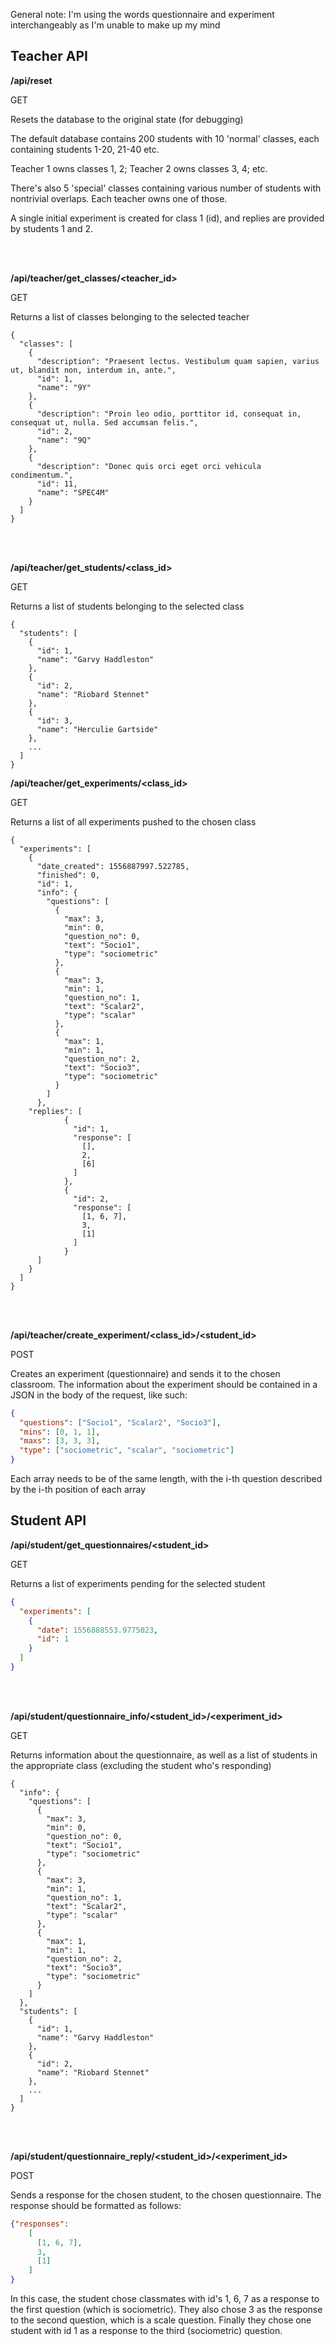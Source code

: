General note: I'm using the words questionnaire and experiment interchangeably as I'm unable to make up my mind

## Teacher API

**/api/reset**

GET

Resets the database to the original state (for debugging)

The default database contains 200 students with 10 'normal' classes,
each containing students 1-20, 21-40 etc.

Teacher 1 owns classes 1, 2; Teacher 2 owns classes 3, 4; etc.

There's also 5 'special' classes containing various number of students with nontrivial overlaps.
Each teacher owns one of those.

A single initial experiment is created for class 1 (id), and replies are provided by students 1 and 2.

<br></br>

**/api/teacher/get_classes/<teacher_id>**

GET

Returns a list of classes belonging to the selected teacher

```
{
  "classes": [
    {
      "description": "Praesent lectus. Vestibulum quam sapien, varius ut, blandit non, interdum in, ante.", 
      "id": 1, 
      "name": "9Y"
    }, 
    {
      "description": "Proin leo odio, porttitor id, consequat in, consequat ut, nulla. Sed accumsan felis.", 
      "id": 2, 
      "name": "9Q"
    }, 
    {
      "description": "Donec quis orci eget orci vehicula condimentum.", 
      "id": 11, 
      "name": "SPEC4M"
    }
  ]
}
```

<br></br>

**/api/teacher/get_students/<class_id>**

GET

Returns a list of students belonging to the selected class

```
{
  "students": [
    {
      "id": 1, 
      "name": "Garvy Haddleston"
    }, 
    {
      "id": 2, 
      "name": "Riobard Stennet"
    }, 
    {
      "id": 3, 
      "name": "Herculie Gartside"
    },
    ...
  ]
}
```

**/api/teacher/get_experiments/<class_id>**

GET

Returns a list of all experiments pushed to the chosen class

```
{
  "experiments": [
    {
      "date_created": 1556887997.522785, 
      "finished": 0, 
      "id": 1, 
      "info": {
        "questions": [
          {
            "max": 3, 
            "min": 0, 
            "question_no": 0, 
            "text": "Socio1", 
            "type": "sociometric"
          }, 
          {
            "max": 3, 
            "min": 1, 
            "question_no": 1, 
            "text": "Scalar2", 
            "type": "scalar"
          }, 
          {
            "max": 1, 
            "min": 1, 
            "question_no": 2, 
            "text": "Socio3", 
            "type": "sociometric"
          }
        ]
      }, 
    "replies": [
            {
              "id": 1, 
              "response": [
                [], 
                2, 
                [6]
              ]
            }, 
            {
              "id": 2, 
              "response": [
                [1, 6, 7], 
                3, 
                [1]
              ]
            }
      ]
    }
  ]
}
```

<br></br>

**/api/teacher/create_experiment/<class_id>/<student_id>**

POST

Creates an experiment (questionnaire) and sends it to the chosen classroom. 
The information about the experiment should be contained in a JSON in the body of the request, like such:

```json
{
  "questions": ["Socio1", "Scalar2", "Socio3"],
  "mins": [0, 1, 1],
  "maxs": [3, 3, 3],
  "type": ["sociometric", "scalar", "sociometric"]
}
```

Each array needs to be of the same length, with the i-th question described by the i-th position of each array


## Student API

**/api/student/get_questionnaires/<student_id>**

GET

Returns a list of experiments pending for the selected student

```json
{
  "experiments": [
    {
      "date": 1556888553.9775023, 
      "id": 1
    }
  ]
}
```

<br></br>

**/api/student/questionnaire_info/<student_id>/<experiment_id>**

GET

Returns information about the questionnaire, 
as well as a list of students in the appropriate class (excluding the student who's responding)

```
{
  "info": {
    "questions": [
      {
        "max": 3, 
        "min": 0, 
        "question_no": 0, 
        "text": "Socio1", 
        "type": "sociometric"
      }, 
      {
        "max": 3, 
        "min": 1, 
        "question_no": 1, 
        "text": "Scalar2", 
        "type": "scalar"
      }, 
      {
        "max": 1, 
        "min": 1, 
        "question_no": 2, 
        "text": "Socio3", 
        "type": "sociometric"
      }
    ]
  }, 
  "students": [
    {
      "id": 1, 
      "name": "Garvy Haddleston"
    }, 
    {
      "id": 2, 
      "name": "Riobard Stennet"
    },
    ...
  ]
}
```

<br></br>

**/api/student/questionnaire_reply/<student_id>/<experiment_id>**

POST

Sends a response for the chosen student, to the chosen questionnaire.
The response should be formatted as follows:

```json
{"responses":
    [
      [1, 6, 7], 
      3, 
      [1]
    ]
}
```
In this case, the student chose classmates with id's 1, 6, 7 as a response to the first question (which is sociometric).
They also chose 3 as the response to the second question, which is a scale question.
Finally they chose one student with id 1 as a response to the third (sociometric) question.